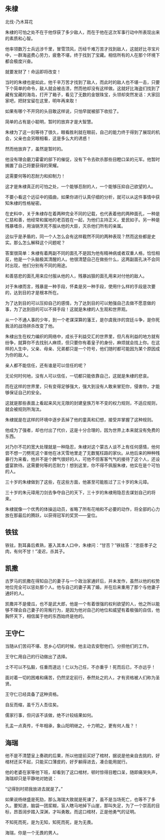





## 朱棣

北伐-乃木耳花

朱棣的可怕之处不在于他俘获了多少敌人，而在于他在这次军事行动中所表现出来的素质和心智。

他率领数万士兵远涉千里，冒雪顶风，历经千难万苦才找到敌人，这就好比寻宝片中，一群海盗费心劳力，疲惫不堪，终于找到了宝藏。相信所有的人在那个环境下都会极度兴奋。

就要发财了！命运即将改变！

当时的朱棣也是如此，他千辛万苦才找到了敌人，而此时的敌人也不堪一击，只要下个简单的命令，敌人就会被击溃，然而他却没有这样做。这就好比海盗们找到了藏有宝藏的海岛，打开了箱子，看见了无数的金银珠宝，头领却突然发话：大家回家吧，把财宝留在这里，明年再来取！

如果有哪个不开窍的头目敢这样说，只怕早就被部下收拾了。

简单的占有是小聪明，暂时的放弃才是大智慧。

朱棣为了这一刻等待了很久，眼看胜利就在眼前，自己的能力终于得到了展现的机会，父亲也会另眼相看，这是多么大的诱惑！

然而他放弃了，虽然是暂时的。

他没有理会磨刀霍霍的部下的催促，没有下令去砍杀那些目瞪口呆的元军。他暂时搁置了自己将要获得的荣耀。

这需要何等的忍耐力和抑制力！

这才是朱棣真正的可怕之处，一个能够忍耐的人，一个能够压抑自己欲望的人。

不要小看这个远征中的插曲，如果你进行认真仔细的分析，就可以从这件事情中获知朱棣的性格秘密。

在史料中，关于朱棣存在着两种完全不同的记载，也代表着他的两种面孔，一种是仁慈和善，他经常和属地的老百姓在一起，为他们主持正义，爱民如子。另一种是残暴嗜杀，用油锅烹死不服从他的大臣，灭杀他们所有的亲属。

这似乎是矛盾的，同一个人怎么会有这样截然不同的两种表现？然而这些都是史实。那么怎么解释这个问题呢？

答案很简单：朱棣有着两副不同的面孔不是因为他有精神病或者双重人格，恰恰相反，他是一个头脑极其清醒的人。他很清楚自己在做些什么，这两副面孔决不会同时出现，他们分别有不同的用途。

和善慈悲的面孔用来应付服从他的人，残暴凶狠的面孔用来对付他的敌人。

对于朱棣而言，残暴是一种手段，怀柔是另一种手段，使用什么样的手段是次要的，达到目的才是根本所在。

为了达到目的可以压抑自己的感情，为了达到目的可以勉强自己去做不愿意做的事，为了达到目的可以不择手段！这就是朱棣的人生观和世界观。

从一个不通人事的少年，到一个老谋深算的藩王，是尔虞我诈的宫廷斗争，是你死我活的战场拼杀改变了他。

朱棣出生在权力编织的网络中，成长于利益交汇的世界里，但凡有利益的地方就有纷争，就算你不去找别人麻烦，但只要你有着皇子的身份，麻烦就会找上你。在这样的人生中，父亲、母亲、兄弟都只是一个符号，他们随时都可能因为某个原因成为你的敌人。

亲人都不能信任，还有谁是可以信任的呢？

无论何时何地，没有人可以信任，一切都只能依靠自己，这就是朱棣的悲哀。

而在这样的世界里，只有变得足够强大，强大到没有人敢来冒犯你，侵害你，才能够保证自己的安全。

这就是那些表面上看起来风光无限的封建皇族万年不变的权力规则，不适应规则，就会被规则所淘汰。

朱棣就是在这样的环境中逐步丢掉了他的童真和幻想，接受并掌握了这种规则。

他成为了强者，却也付出了代价，这是十分合理的，因为世界上本来就没有免费的东西。

对乃尔不花的宽大处理就是一种隐忍，朱棣对这个蒙古人谈不上有任何感情，他何尝不想一刀劈死这个害他在冰天雪地里走了无数冤枉路的家伙。从他后来的种种残暴行为来看，他并不是个脾气很好的人，可他不但客客气气的接待了这个人，还设盛宴款待。这需要何等的忍耐力！想到这里，你不得不佩服朱棣，他实在是个可怕的人。

三十岁的朱棣做到了这些，在这些方面，他甚至可能胜过了三十岁的朱元璋。

三十岁的朱元璋用刀剑去争夺自己的天下，三十岁的朱棣用隐忍去谋划自己的将来。

朱棣就像一个优秀的体操运动员，省略了所有花哨和不必要的动作，将全部的心力放在那最后的腾跃，以获得冠军的奖赏——皇位。



## 铁铉

铁铉，割耳鼻后煮熟，塞入其本人口中，朱棣问：“甘否？”铁铉答：“忠臣孝子之肉，有何不甘！”凌迟，杀其子。

## 凯撒

古罗马的凯撒在得知自己的妻子与一个政治家通奸后，并未发作，虽然以他的权势地位完全可以惩处那个人。他与自己的妻子离了婚，并在后来重用了那个与他妻子通奸的人。

凯撒并不是傻瓜，也不是武大郎，他是一个有着很强的权利欲望的人，他之所以能够不理会自己妻子的背叛行为，是因为他对自己的地位和威望有着极强的自信，他胸怀天下，相信属于他的东西始终是他的。

## 王守仁

当随从们苦闷不堪、思乡心切的时候，他主动去安慰他们，分担他们的工作。

王守仁用自己的行动做出了选择。

士不可以不弘毅，任重而道远！仁以为己任，不亦重乎！死而后已，不亦远乎！

面对着一切的困难和痛苦，仍然坚定前行，泰然处之的人，才有资格被人们称为圣贤。

王守仁已经具备了这种资格。



自反而缩，虽千万人吾往矣。

儒家行事，但问该不该做，绝不计较结果如何。

孔孟一点真传，千年相承，象山阳明继之，十力明之，更有何人哉？！

## 海瑞

他不是不清楚呈上奏疏的后果，所以他提前买好了棺材，据说是他亲自去挑的，好棺材还买不起，只能买口薄皮的，好歹躺得进去，凑合能用就行。

他的老婆在家等他下班，却看到了这口棺材，顿时惊得目瞪口呆，随即痛哭失声，海瑞却只是平静地对她说：

“记得到时把我放进去就是了。”

如果说杨继盛是死劾，那么海瑞大致就是死谏了，虽不是当场死亡，也等不了多久。要知道，脑袋一团浆糊，盲人瞎马地掉下山崖，那叫失足，为了一个崇高的目标，昂首阔步踏入深渊，才叫勇敢。而这口棺材，正是他勇气的证明。

不知死而死，是为无知，知死而死，是为无畏。

海瑞，你是一个无畏的男人。



